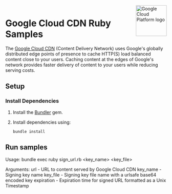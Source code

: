 <img src="https://avatars2.githubusercontent.com/u/2810941?v=3&s=96" alt="Google Cloud Platform logo" title="Google Cloud Platform" align="right" height="96" width="96"/>

# Google Cloud CDN Ruby Samples

The [Google Cloud CDN][cdn_docs] (Content Delivery Network) uses Google's
globally distributed edge points of presence to cache HTTP(S) load balanced
content close to your users. Caching content at the edges of Google's network
provides faster delivery of content to your users while reducing serving costs.

[cdn_docs]: https://cloud.google.com/cdn/docs/

## Setup

### Install Dependencies

1. Install the [Bundler](http://bundler.io/) gem.

1. Install dependencies using:

    `bundle install`

## Run samples

Usage: bundle exec ruby sign_url.rb <url> <key_name> <key_file> <expiration>

Arguments:
  url        - URL to content served by Google Cloud CDN
  key_name   - Signing key name
  key_file   - Signing key file name with a urlsafe base64 encoded key
  expiration - Expiration time for signed URL formatted as a Unix Timestamp

